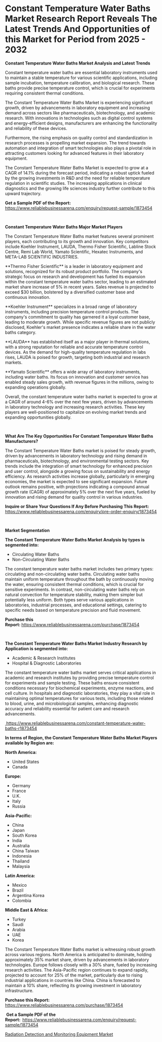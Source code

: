 <p><h1>Constant Temperature Water Baths Market Research Report Reveals The Latest Trends And Opportunities of this Market for Period from 2025 - 2032</h1></p><p><strong>Constant Temperature Water Baths Market Analysis and Latest Trends</strong></p>
<p><p>Constant temperature water baths are essential laboratory instruments used to maintain a stable temperature for various scientific applications, including sample incubation, temperature calibration, and biological research. These baths provide precise temperature control, which is crucial for experiments requiring consistent thermal conditions.</p><p>The Constant Temperature Water Baths Market is experiencing significant growth, driven by advancements in laboratory equipment and increasing demand across sectors like pharmaceuticals, biotechnology, and academic research. With innovations in technologies such as digital control systems and energy-efficient designs, manufacturers are enhancing the functionality and reliability of these devices. </p><p>Furthermore, the rising emphasis on quality control and standardization in research processes is propelling market expansion. The trend towards automation and integration of smart technologies also plays a pivotal role in attracting customers looking for advanced features in their laboratory equipment. </p><p>The Constant Temperature Water Baths Market is expected to grow at a CAGR of 14.1% during the forecast period, indicating a robust uptick fueled by the growing investments in R&D and the need for reliable temperature regulation in scientific studies. The increasing applications in clinical diagnostics and the growing life sciences industry further contribute to this upward trajectory.</p></p>
<p><strong>Get a Sample PDF of the Report:&nbsp;</strong> <a href="https://www.reliablebusinessarena.com/enquiry/request-sample/1873454?utm_campaign=2514&utm_medium=2&utm_source=Github&utm_content=ia&utm_term=08042025&utm_id=constant-temperature-water-baths">https://www.reliablebusinessarena.com/enquiry/request-sample/1873454</a></p>
<p>&nbsp;</p>
<p><strong>Constant Temperature Water Baths Major Market Players</strong></p>
<p><p>The Constant Temperature Water Baths market features several prominent players, each contributing to its growth and innovation. Key competitors include Koehler Instrument, LAUDA, Thermo Fisher Scientific, Labline Stock Centre, Remi Lab World, Yamato Scientific, Hexatec Instruments, and META-LAB SCIENTIFIC INDUSTRIES.</p><p>**Thermo Fisher Scientific** is a leader in laboratory equipment and solutions, recognized for its robust product portfolio. The company's strategic focus on research and development has fueled its expansion within the constant temperature water baths sector, leading to an estimated market share increase of 5% in recent years. Sales revenue is projected to exceed $30 billion, bolstered by a diversified customer base and continuous innovation.</p><p>**Koehler Instrument** specializes in a broad range of laboratory instruments, including precision temperature control products. The company's commitment to quality has garnered it a loyal customer base, leading to moderate growth. While specific revenue figures are not publicly disclosed, Koehler's market presence indicates a reliable share in the water baths category.</p><p>**LAUDA** has established itself as a major player in thermal solutions, with a strong reputation for reliable and accurate temperature control devices. As the demand for high-quality temperature regulation in labs rises, LAUDA is poised for growth, targeting both industrial and research markets.</p><p>**Yamato Scientific** offers a wide array of laboratory instruments, including water baths. Its focus on innovation and customer service has enabled steady sales growth, with revenue figures in the millions, owing to expanding operations globally.</p><p>Overall, the constant temperature water baths market is expected to grow at a CAGR of around 4-6% over the next few years, driven by advancements in laboratory technology and increasing research activities. These key players are well-positioned to capitalize on evolving market trends and expanding opportunities globally.</p></p>
<p>&nbsp;</p>
<p><strong>What Are The Key Opportunities For Constant Temperature Water Baths Manufacturers?</strong></p>
<p><p>The Constant Temperature Water Baths market is poised for steady growth, driven by advancements in laboratory technology and rising demand in pharmaceuticals, biotechnology, and environmental testing sectors. Key trends include the integration of smart technology for enhanced precision and user control, alongside a growing focus on sustainability and energy efficiency. As research activities increase globally, particularly in emerging economies, the market is expected to see significant expansion. Future outlook remains positive, with projections indicating a compound annual growth rate (CAGR) of approximately 5% over the next five years, fueled by innovation and rising demand for quality control in various industries.</p></p>
<p><strong>Inquire or Share Your Questions If Any Before Purchasing This Report:</strong> <a href="https://www.reliablebusinessarena.com/enquiry/pre-order-enquiry/1873454?utm_campaign=2514&utm_medium=2&utm_source=Github&utm_content=ia&utm_term=08042025&utm_id=constant-temperature-water-baths">https://www.reliablebusinessarena.com/enquiry/pre-order-enquiry/1873454</a></p>
<p>&nbsp;</p>
<p><strong>Market Segmentation</strong></p>
<p><strong>The Constant Temperature Water Baths Market Analysis by types is segmented into:</strong></p>
<p><ul><li>Circulating Water Baths</li><li>Non-Circulating Water Baths</li></ul></p>
<p><p>The constant temperature water baths market includes two primary types: circulating and non-circulating water baths. Circulating water baths maintain uniform temperature throughout the bath by continuously moving the water, ensuring consistent thermal conditions, which is crucial for sensitive experiments. In contrast, non-circulating water baths rely on natural convection for temperature stability, making them simpler but potentially less uniform. Both types serve various applications in laboratories, industrial processes, and educational settings, catering to specific needs based on temperature precision and fluid movement.</p></p>
<p><strong>Purchase this Report:&nbsp;</strong><a href="https://www.reliablebusinessarena.com/purchase/1873454?utm_campaign=2514&utm_medium=2&utm_source=Github&utm_content=ia&utm_term=08042025&utm_id=constant-temperature-water-baths">https://www.reliablebusinessarena.com/purchase/1873454</a></p>
<p>&nbsp;</p>
<p><strong>The Constant Temperature Water Baths Market Industry Research by Application is segmented into:</strong></p>
<p><ul><li>Academic & Research Institutes</li><li>Hospital & Diagnostic Laboratories</li></ul></p>
<p><p>The constant temperature water baths market serves critical applications in academic and research institutes by providing precise temperature control for experiments and sample testing. These baths ensure consistent conditions necessary for biochemical experiments, enzyme reactions, and cell culture. In hospitals and diagnostic laboratories, they play a vital role in maintaining optimal temperatures for various tests, including those related to blood, urine, and microbiological samples, enhancing diagnostic accuracy and reliability essential for patient care and research advancements.</p></p>
<p><a href="https://www.reliablebusinessarena.com/constant-temperature-water-baths-r1873454?utm_campaign=2514&utm_medium=2&utm_source=Github&utm_content=ia&utm_term=08042025&utm_id=constant-temperature-water-baths">&nbsp;https://www.reliablebusinessarena.com/constant-temperature-water-baths-r1873454</a></p>
<p><strong>In terms of Region, the Constant Temperature Water Baths Market Players available by Region are:</strong></p>
<p>
    <p> <strong> North America: </strong>
        <ul>
            <li>United States</li>
            <li>Canada</li>
        </ul>
        </p> 
    <p> <strong> Europe: </strong>
        <ul>
            <li>Germany</li>
            <li>France</li>
            <li>U.K.</li>
            <li>Italy</li>
            <li>Russia</li>
        </ul>
        </p> 
    <p> <strong> Asia-Pacific: </strong>
        <ul>
            <li>China</li>
            <li>Japan</li>
            <li>South Korea</li>
            <li>India</li>
            <li>Australia</li>
            <li>China Taiwan</li>
            <li>Indonesia</li>
            <li>Thailand</li>
            <li>Malaysia</li>
        </ul>
        </p> 
    <p> <strong> Latin America: </strong>
        <ul>
            <li>Mexico</li>
            <li>Brazil</li>
            <li>Argentina Korea</li>
            <li>Colombia</li>
        </ul>
        </p> 
    <p> <strong> Middle East & Africa: </strong>
        <ul>
            <li>Turkey</li>
            <li>Saudi</li>
            <li>Arabia</li>
            <li>UAE</li>
            <li>Korea</li>
        </ul>
    </p>
    </p>
<p><p>The Constant Temperature Water Baths market is witnessing robust growth across various regions. North America is anticipated to dominate, holding approximately 35% market share, driven by advancements in laboratory technologies. Europe follows closely with a 30% share, fueled by increasing research activities. The Asia-Pacific region continues to expand rapidly, projected to account for 25% of the market, particularly due to rising industrial applications in countries like China. China is forecasted to maintain a 10% share, reflecting its growing investment in laboratory infrastructure.</p></p>
<p><strong>Purchase this Report: </strong><a href="https://www.reliablebusinessarena.com/purchase/1873454?utm_campaign=2514&utm_medium=2&utm_source=Github&utm_content=ia&utm_term=08042025&utm_id=constant-temperature-water-baths">https://www.reliablebusinessarena.com/purchase/1873454</a></p>
<p>&nbsp;<strong>Get a Sample PDF of the Report:&nbsp;&nbsp;</strong><a href="https://www.reliablebusinessarena.com/enquiry/request-sample/1873454?utm_campaign=2514&utm_medium=2&utm_source=Github&utm_content=ia&utm_term=08042025&utm_id=constant-temperature-water-baths">https://www.reliablebusinessarena.com/enquiry/request-sample/1873454</a></p>
<p><strong></strong></p>
<p><p><a href="https://github.com/manesros8/Market-Research-Report-List-1/blob/main/radiation-detection-and-monitoring-equipment-market.md?utm_campaign=2514&utm_medium=2&utm_source=Github&utm_content=ia&utm_term=08042025&utm_id=constant-temperature-water-baths">Radiation Detection and Monitoring Equipment Market</a></p></p>